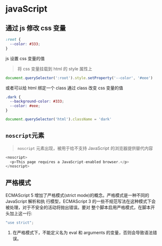 # javaScript

## 通过 js 修改 css 变量

```css
:root {
  --color: #333;
}
```

js 设置 css 变量的值

> 将 css 变量挂载到 html 的 style 属性上

```js
document.querySelector(':root').style.setProperty('--color', '#eee')
```

或者可以给 html 绑定一个 class 通过 class 改变 css 变量的值

```css
.dark {
  --background-color: #333;
  --color: #eee;
}
```

```js
document.querySelector('html').className = 'dark'
```

## `noscript`元素

> `noscript` 元素出现，被用于给不支持 JavaScript 的浏览器提供替代内容

```js
<noscript>
  <p>This page requires a JavaScript-enabled browser.</p>
</noscript>
```

## 严格模式
ECMAScript 5 增加了严格模式(strict mode)的概念。严格模式是一种不同的 JavaScript 解析和执 行模型，ECMAScript 3 的一些不规范写法在这种模式下会被处理，对于不安全的活动将抛出错误。要对 整个脚本启用严格模式，在脚本开头加上这一行:

```js
"use strict";
```
1. 在严格模式下，不能定义名为 eval 和 arguments 的变量，否则会导致语法错误。